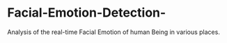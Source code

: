 # Facial-Emotion-Detection-
Analysis of the real-time Facial Emotion of human Being in various places. 
